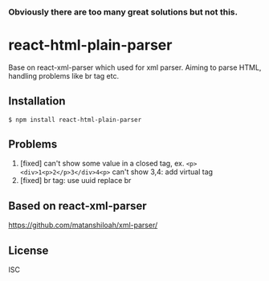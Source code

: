 ### Obviously there are too many great solutions but not this.

# react-html-plain-parser
Base on react-xml-parser which used for xml parser. Aiming to parse HTML, handling problems like br tag etc.

## Installation
```
$ npm install react-html-plain-parser
```

## Problems
1. [fixed] can't show some value in a closed tag, ex. `<p><div>1<p>2</p>3</div>4<p>` can't show 3,4: add virtual tag
2. [fixed] br tag: use uuid replace br


## Based on react-xml-parser
https://github.com/matanshiloah/xml-parser/

## License
ISC